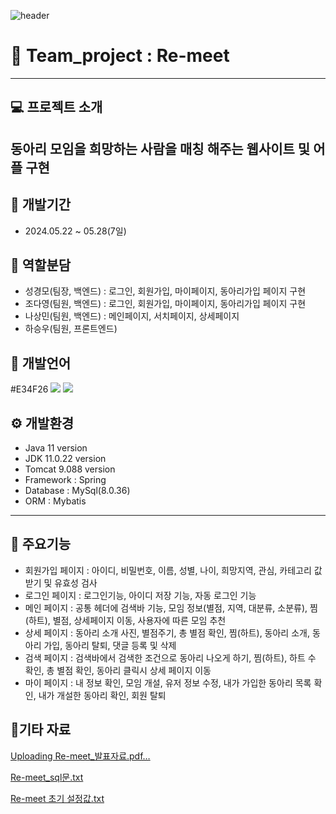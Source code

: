 ![header](https://capsule-render.vercel.app/api?type=wave&color=auto&height=300&section=header&text=Hello&fontSize=90&animation=fadeIn&fontAlignY=38&desc=KyungMo's%20GitHub%20Profile&descAlignY=51&descAlign=62)


# 🐰 Team_project : Re-meet
---
## 💻 프로젝트 소개
동아리 모임을 희망하는 사람을 매칭 해주는 웹사이트 및 어플 구현
---
## 📆 개발기간
+ 2024.05.22 ~ 05.28(7일) 

## 👫 역할분담
+ 성경모(팀장, 백엔드) : 로그인, 회원가입, 마이페이지, 동아리가입 페이지 구현
+ 조다영(팀원, 백엔드) : 로그인, 회원가입, 마이페이지, 동아리가입 페이지 구현
+ 나상민(팀원, 백엔드) : 메인페이지, 서치페이지, 상세페이지
+ 하승우(팀원, 프론트엔드)

## 📝 개발언어
#E34F26
<img src="https://img.shields.io/badge/JAVA-007396?
          style=flat&
          logo=Java&
          logoColor=white"/>
<img src="https://img.shields.io/badge/HTML5?style=flat&logo=html5&logoColor=E34F26"/>

## ⚙ 개발환경
+ Java 11 version
+ JDK 11.0.22 version
+ Tomcat 9.088 version
+ Framework : Spring
+ Database : MySql(8.0.36)
+ ORM : Mybatis
---
## 📌 주요기능
+ 회원가입 페이지 : 아이디, 비밀번호, 이름, 성별, 나이, 희망지역, 관심, 카테고리 값 받기 및 유효성 검사
+ 로그인 페이지 : 로그인기능, 아이디 저장 기능, 자동 로그인 기능
+ 메인 페이지 : 공통 헤더에 검색바 기능, 모임 정보(별점, 지역, 대분류, 소분류), 찜(하트), 별점, 상세페이지 이동, 사용자에 따른 모임 추천
+ 상세 페이지 : 동아리 소개 사진, 별점주기, 총 별점 확인, 찜(하트), 동아리 소개, 동아리 가입, 동아리 탈퇴, 댓글 등록 및 삭제
+ 검색 페이지 : 검색바에서 검색한 조건으로 동아리 나오게 하기, 찜(하트), 하트 수 확인, 총 별점 확인, 동아리 클릭시 상세 페이지 이동
+ 마이 페이지 : 내 정보 확인, 모임 개설, 유저 정보 수정, 내가 가입한 동아리 목록 확인, 내가 개설한 동아리 확인, 회원 탈퇴


## 📎기타 자료 
[Uploading Re-meet_발표자료.pdf…]()

[Re-meet_sql문.txt](https://github.com/user-attachments/files/15863754/Re-meet_sql.txt)

[Re-meet 초기 설정값.txt](https://github.com/user-attachments/files/15872487/Re-meet.txt)
